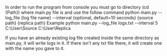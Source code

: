 In order to run the program from console you must go to directory (cd {Path}) where main.py file is and use the follow command
  python main.py --log_file {log file name} --interval {optional, default=10 seconds} {source path} {replica path}
Example  python main.py --log_file logs.txt --interval 5 C:\User\Source C:\User\Replica

If you have an already existing log file created inside the same directory as main.py, it will write logs in it.
If there isn't any txt file there, it will create one with the name you gave to it.
